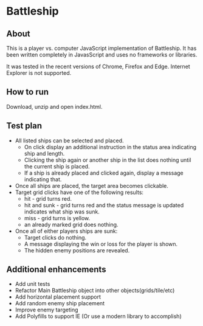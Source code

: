 Battleship
=======

## About

This is a player vs. computer JavaScript implementation of Battleship.  It has been written completely in JavasScript and uses no frameworks or libraries.

It was tested in the recent versions of Chrome, Firefox and Edge.  Internet Explorer is not supported.

## How to run

Download, unzip and open index.html.

## Test plan

- All listed ships can be selected and placed.
    - On click display an additional instruction in the status area indicating ship and length.
    - Clicking the ship again or another ship in the list does nothing until the current ship is placed.
    - If a ship is already placed and clicked again, display a message indicating that.
- Once all ships are placed, the target area becomes clickable.
- Target grid clicks have one of the following results:
    - hit - grid turns red.
    - hit and sunk - grid turns red and the status message is updated indicates what ship was sunk.
    - miss - grid turns is yellow. 
    - an already marked grid does nothing.
- Once all of either players ships are sunk:
    - Target clicks do nothing.
    - A message displaying the win or loss for the player is shown.
    - The hidden enemy positions are revealed. 

## Additional enhancements

- Add unit tests
- Refactor Main Battleship object into other objects(grids/tile/etc)
- Add horizontal placement support
- Add random enemy ship placement 
- Improve enemy targeting 
- Add Polyfills to support IE (Or use a modern library to accomplish)
